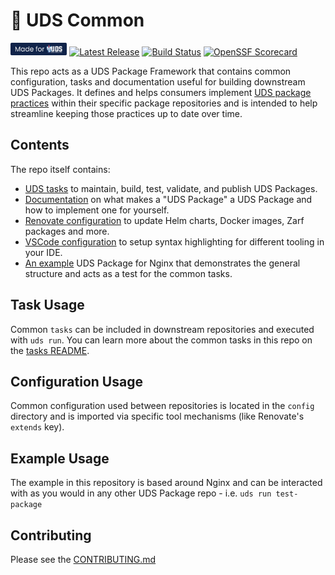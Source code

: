 # 🦄 UDS Common

[<img alt="Made for UDS" src="https://raw.githubusercontent.com/defenseunicorns/uds-common/refs/heads/main/docs/assets/made-for-uds.svg" height="20px"/>](https://github.com/defenseunicorns/uds-core)
[![Latest Release](https://img.shields.io/github/v/release/defenseunicorns/uds-common)](https://github.com/defenseunicorns/uds-common/releases)
[![Build Status](https://img.shields.io/github/actions/workflow/status/defenseunicorns/uds-common/release.yaml)](https://github.com/defenseunicorns/uds-common/actions/workflows/release.yaml)
[![OpenSSF Scorecard](https://api.securityscorecards.dev/projects/github.com/defenseunicorns/uds-common/badge)](https://api.securityscorecards.dev/projects/github.com/defenseunicorns/uds-common)

This repo acts as a UDS Package Framework that contains common configuration, tasks and documentation useful for building downstream UDS Packages.  It defines and helps consumers implement [UDS package practices](./docs/uds-packages/requirements/uds-package-requirements.md) within their specific package repositories and is intended to help streamline keeping those practices up to date over time.

## Contents

The repo itself contains:

- [UDS tasks](tasks) to maintain, build, test, validate, and publish UDS Packages.
- [Documentation](docs) on what makes a "UDS Package" a UDS Package and how to implement one for yourself.
- [Renovate configuration](config/renovate.json5) to update Helm charts, Docker images, Zarf packages and more.
- [VSCode configuration](config/.vscode) to setup syntax highlighting for different tooling in your IDE.
- [An example](.) UDS Package for Nginx that demonstrates the general structure and acts as a test for the common tasks.

## Task Usage

Common `tasks` can be included in downstream repositories and executed with `uds run`.  You can learn more about the common tasks in this repo on the [tasks README](./tasks/README.md).

## Configuration Usage

Common configuration used between repositories is located in the `config` directory and is imported via specific tool mechanisms (like Renovate's `extends` key).

## Example Usage

The example in this repository is based around Nginx and can be interacted with as you would in any other UDS Package repo - i.e. `uds run test-package`

## Contributing

Please see the [CONTRIBUTING.md](./CONTRIBUTING.md)

